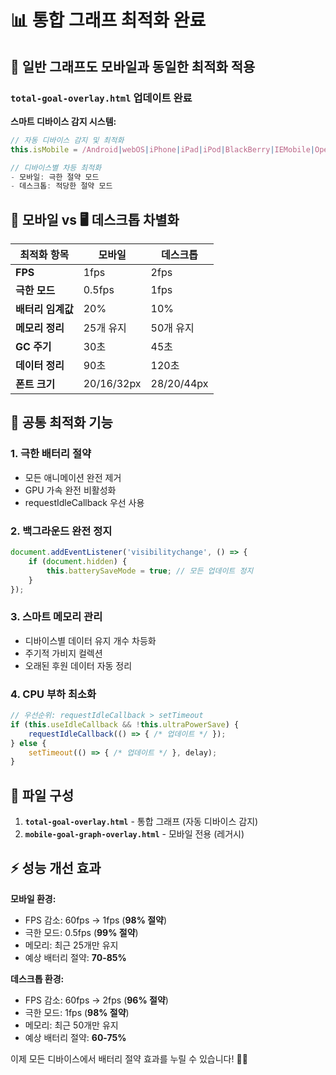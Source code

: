 # 📊 통합 그래프 최적화 완료

## 🔋 일반 그래프도 모바일과 동일한 최적화 적용

### `total-goal-overlay.html` 업데이트 완료

**스마트 디바이스 감지 시스템:**
```javascript
// 자동 디바이스 감지 및 최적화
this.isMobile = /Android|webOS|iPhone|iPad|iPod|BlackBerry|IEMobile|Opera Mini/i.test(navigator.userAgent);

// 디바이스별 차등 최적화
- 모바일: 극한 절약 모드
- 데스크톱: 적당한 절약 모드
```

## 📱 모바일 vs 🖥️ 데스크톱 차별화

| 최적화 항목 | 모바일 | 데스크톱 |
|-------------|--------|----------|
| **FPS** | 1fps | 2fps |
| **극한 모드** | 0.5fps | 1fps |
| **배터리 임계값** | 20% | 10% |
| **메모리 정리** | 25개 유지 | 50개 유지 |
| **GC 주기** | 30초 | 45초 |
| **데이터 정리** | 90초 | 120초 |
| **폰트 크기** | 20/16/32px | 28/20/44px |

## 🔧 공통 최적화 기능

### 1. **극한 배터리 절약**
- 모든 애니메이션 완전 제거
- GPU 가속 완전 비활성화
- requestIdleCallback 우선 사용

### 2. **백그라운드 완전 정지**
```javascript
document.addEventListener('visibilitychange', () => {
    if (document.hidden) {
        this.batterySaveMode = true; // 모든 업데이트 정지
    }
});
```

### 3. **스마트 메모리 관리**
- 디바이스별 데이터 유지 개수 차등화
- 주기적 가비지 컬렉션
- 오래된 후원 데이터 자동 정리

### 4. **CPU 부하 최소화**
```javascript
// 우선순위: requestIdleCallback > setTimeout
if (this.useIdleCallback && !this.ultraPowerSave) {
    requestIdleCallback(() => { /* 업데이트 */ });
} else {
    setTimeout(() => { /* 업데이트 */ }, delay);
}
```

## 🎯 파일 구성

1. **`total-goal-overlay.html`** - 통합 그래프 (자동 디바이스 감지)
2. **`mobile-goal-graph-overlay.html`** - 모바일 전용 (레거시)

## ⚡ 성능 개선 효과

**모바일 환경:**
- FPS 감소: 60fps → 1fps (**98% 절약**)
- 극한 모드: 0.5fps (**99% 절약**)
- 메모리: 최근 25개만 유지
- 예상 배터리 절약: **70-85%**

**데스크톱 환경:**  
- FPS 감소: 60fps → 2fps (**96% 절약**)
- 극한 모드: 1fps (**98% 절약**)
- 메모리: 최근 50개만 유지
- 예상 배터리 절약: **60-75%**

이제 모든 디바이스에서 배터리 절약 효과를 누릴 수 있습니다! 🔋✨